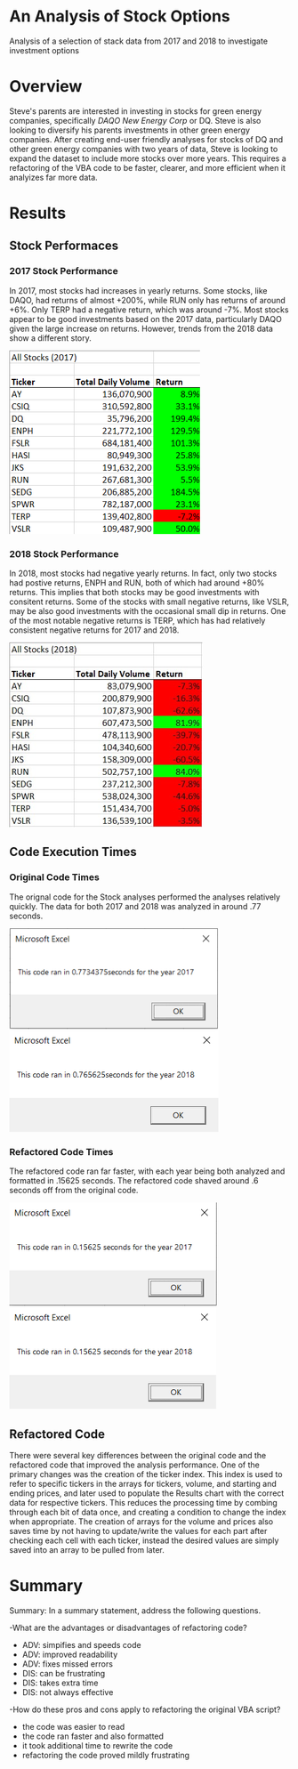 # An Analysis of Stock Options

Analysis of a selection of stack data from 2017 and 2018 to investigate investment options

# Overview

Steve's parents are interested in investing in stocks for green energy companies, specifically *DAQO New Energy Corp* or DQ. Steve is also looking to diversify his parents investments in other green energy companies. After creating end-user friendly analyses for stocks of DQ and other green energy companies with two years of data, Steve is looking to expand the dataset to include more stocks over more years. This requires a refactoring of the VBA code to be faster, clearer, and more efficient when it analyizes far more data.

# Results

## Stock Performaces

### 2017 Stock Performance

In 2017, most stocks had increases in yearly returns. Some stocks, like DAQO, had returns of almost +200%, while RUN only has returns of around +6%. Only TERP had a negative return, which was around -7%. Most stocks appear to be good investments based on the 2017 data, particularly DAQO given the large increase on returns. However, trends from the 2018 data show a different story.

<img src=https://github.com/bradleywb426/stock-analysis/blob/main/Resources/VBA_Challenge_2017_Results.PNG>

### 2018 Stock Performance

In 2018, most stocks had negative yearly returns. In fact, only two stocks had postive returns, ENPH and RUN, both of which had around +80% returns. This implies that both stocks may be good investments with consitent returns. Some of the stocks with small negative returns, like VSLR, may be also good investments with the occasional small dip in returns. One of the most notable negative returns is TERP, which has had relatively consistent negative returns for 2017 and 2018. 

<img src=https://github.com/bradleywb426/stock-analysis/blob/main/Resources/VBA_Challenge_2018_Results.PNG.jpg>

## Code Execution Times

### Original Code Times

The orignal code for the Stock analyses performed the analyses relatively quickly. The data for both 2017 and 2018 was analyzed in around .77 seconds. 

<img src=https://github.com/bradleywb426/stock-analysis/blob/main/Resources/Green_Book_2017.PNG width=375> <img src=https://github.com/bradleywb426/stock-analysis/blob/main/Resources/Green_Book_2018.PNG>

### Refactored Code Times

The refactored code ran far faster, with each year being both analyzed and formatted in .15625 seconds. The refactored code shaved around .6 seconds off from the original code. 

<img src=https://github.com/bradleywb426/stock-analysis/blob/main/Resources/VBA_Challenge_2017.PNG> <img src=https://github.com/bradleywb426/stock-analysis/blob/main/Resources/VBA_Challenge_2018.PNG>

## Refactored Code

There were several key differences between the original code and the refactored code that improved the analysis performance. One of the primary changes was the creation of the ticker index. This index is used to refer to specific tickers in the arrays for tickers, volume, and starting and ending prices, and later used to populate the Results chart with the correct data for respective tickers. This reduces the processing time by combing through each bit of data once, and creating a condition to change the index when appropriate. The creation of arrays for the volume and prices also saves time by not having to update/write the values for each part after checking each cell with each ticker, instead the desired values are simply saved into an array to be pulled from later.

# Summary

Summary: In a summary statement, address the following questions.

-What are the advantages or disadvantages of refactoring code?
  - ADV: simpifies and speeds code
  - ADV: improved readability
  - ADV: fixes missed errors
  - DIS: can be frustrating
  - DIS: takes extra time
  - DIS: not always effective

-How do these pros and cons apply to refactoring the original VBA script?
  - the code was easier to read
  - the code ran faster and also formatted
  - it took additional time to rewrite the code
  - refactoring the code proved mildly frustrating
